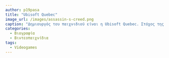 ```yaml
---
author: p19pasa
title: "Ubisoft Quebec"
image_url: /images/assassin-s-creed.png
caption: "Δημιουργός του παιχνιδιού είναι η Ubisoft Quebec. Στόχος της ήταν η συνέχιση του παιχνιδιού Assassin's Creed Origins, που είχαν δημιουργήσει έναν χρόνο νωρίτερα, το 2017."
categories:
  - Βιογραφία 
  - Βιντεοπαιχνίδια
tags:
  - Videogames
---
```

